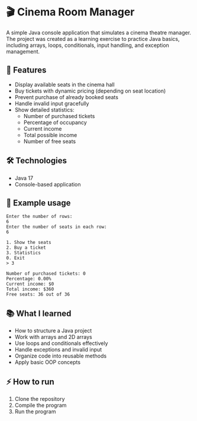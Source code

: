 # 🎬 Cinema Room Manager

A simple Java console application that simulates a cinema theatre manager.
The project was created as a learning exercise to practice Java basics, including arrays, loops, conditionals, input handling, and exception management.

## 🚀 Features
- Display available seats in the cinema hall
- Buy tickets with dynamic pricing (depending on seat location)
- Prevent purchase of already booked seats
- Handle invalid input gracefully
- Show detailed statistics:
  - Number of purchased tickets
  - Percentage of occupancy
  - Current income
  - Total possible income
  - Number of free seats

## 🛠️ Technologies
- Java 17
- Console-based application

## 📘 Example usage

```text
Enter the number of rows:  
6  
Enter the number of seats in each row:  
6  

1. Show the seats  
2. Buy a ticket  
3. Statistics  
0. Exit  
> 3  

Number of purchased tickets: 0  
Percentage: 0.00%  
Current income: $0  
Total income: $360  
Free seats: 36 out of 36
```

## 📚 What I learned
- How to structure a Java project
- Work with arrays and 2D arrays
- Use loops and conditionals effectively
- Handle exceptions and invalid input
- Organize code into reusable methods
- Apply basic OOP concepts
## ⚡ How to run

1. Clone the repository
2. Compile the program
3. Run the program
